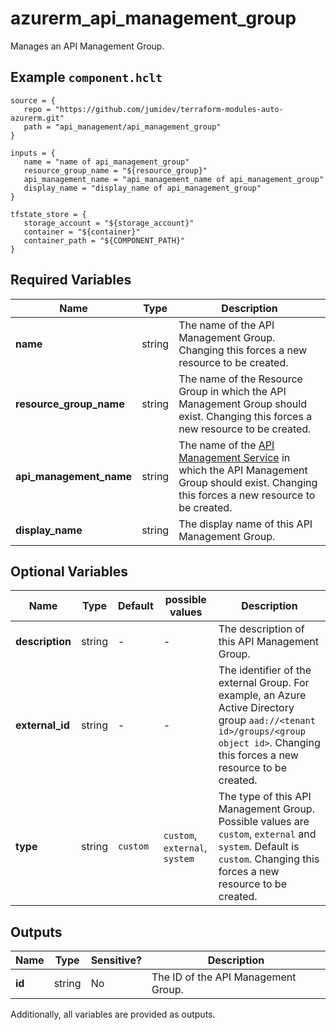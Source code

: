 # azurerm_api_management_group

Manages an API Management Group.

## Example `component.hclt`

```hcl
source = {
   repo = "https://github.com/jumidev/terraform-modules-auto-azurerm.git" 
   path = "api_management/api_management_group" 
}

inputs = {
   name = "name of api_management_group" 
   resource_group_name = "${resource_group}" 
   api_management_name = "api_management_name of api_management_group" 
   display_name = "display_name of api_management_group" 
}

tfstate_store = {
   storage_account = "${storage_account}" 
   container = "${container}" 
   container_path = "${COMPONENT_PATH}" 
}

```

## Required Variables

| Name | Type |  Description |
| ---- | --------- |  ----------- |
| **name** | string |  The name of the API Management Group. Changing this forces a new resource to be created. | 
| **resource_group_name** | string |  The name of the Resource Group in which the API Management Group should exist. Changing this forces a new resource to be created. | 
| **api_management_name** | string |  The name of the [API Management Service](api_management.html) in which the API Management Group should exist. Changing this forces a new resource to be created. | 
| **display_name** | string |  The display name of this API Management Group. | 

## Optional Variables

| Name | Type |  Default  |  possible values |  Description |
| ---- | --------- |  ----------- | ----------- | ----------- |
| **description** | string |  -  |  -  |  The description of this API Management Group. | 
| **external_id** | string |  -  |  -  |  The identifier of the external Group. For example, an Azure Active Directory group `aad://<tenant id>/groups/<group object id>`. Changing this forces a new resource to be created. | 
| **type** | string |  `custom`  |  `custom`, `external`, `system`  |  The type of this API Management Group. Possible values are `custom`, `external` and `system`. Default is `custom`. Changing this forces a new resource to be created. | 



## Outputs

| Name | Type | Sensitive? | Description |
| ---- | ---- | --------- | --------- |
| **id** | string | No  | The ID of the API Management Group. | 

Additionally, all variables are provided as outputs.
